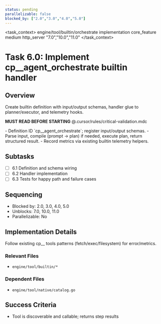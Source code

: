 ```yaml
---
status: pending
parallelizable: false
blocked_by: ["2.0","3.0","4.0","5.0"]
---
```


<task_context>
<domain>engine/tool/builtin/orchestrate</domain>
<type>implementation</type>
<scope>core_feature</scope>
<complexity>medium</complexity>
<dependencies>http_server</dependencies>
<unblocks>"7.0","10.0","11.0"</unblocks>
</task_context>

# Task 6.0: Implement cp__agent_orchestrate builtin handler

## Overview

Create builtin definition with input/output schemas, handler glue to planner/executor, and telemetry hooks.

<import>**MUST READ BEFORE STARTING** @.cursor/rules/critical-validation.mdc</import>

<requirements>
- Definition ID `cp__agent_orchestrate`; register input/output schemas.
- Parse input, compile (prompt → plan) if needed, execute plan, return structured result.
- Record metrics via existing builtin telemetry helpers.
</requirements>

## Subtasks

- [ ] 6.1 Definition and schema wiring
- [ ] 6.2 Handler implementation
- [ ] 6.3 Tests for happy path and failure cases

## Sequencing

- Blocked by: 2.0, 3.0, 4.0, 5.0
- Unblocks: 7.0, 10.0, 11.0
- Parallelizable: No

## Implementation Details

Follow existing cp__ tools patterns (fetch/exec/filesystem) for error/metrics.

### Relevant Files

- `engine/tool/builtin/*`

### Dependent Files

- `engine/tool/native/catalog.go`

## Success Criteria

- Tool is discoverable and callable; returns step results
